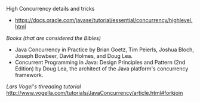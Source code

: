 High Concurrency details and tricks
* https://docs.oracle.com/javase/tutorial/essential/concurrency/highlevel.html

*Books (that are considered the Bibles)*
- Java Concurrency in Practice by Brian Goetz, Tim Peierls, Joshua Bloch, Joseph Bowbeer, David Holmes, and Doug Lea.
- Concurrent Programming in Java: Design Principles and Pattern (2nd Edition) by Doug Lea, the architect of the Java platform's concurrency framework.

*Lars Vogel's threading tutorial*
http://www.vogella.com/tutorials/JavaConcurrency/article.html#forkjoin

